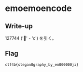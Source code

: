 # emoemoencode

## Write-up

127744 ('🍣' - 'c') を引く。

## Flag

`ctf4b{stegan0graphy_by_em000000ji}`
